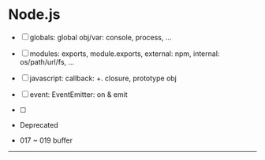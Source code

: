 # Node.js

- [ ] globals: global obj/var: console, process, ...
- [ ] modules: exports, module.exports, external: npm, internal: os/path/url/fs, ...

- [ ] javascript: callback: +. closure, prototype obj
- [ ] event: EventEmitter: on & emit
- [ ] 

* Deprecated
- 017 ~ 019 buffer

* * *
